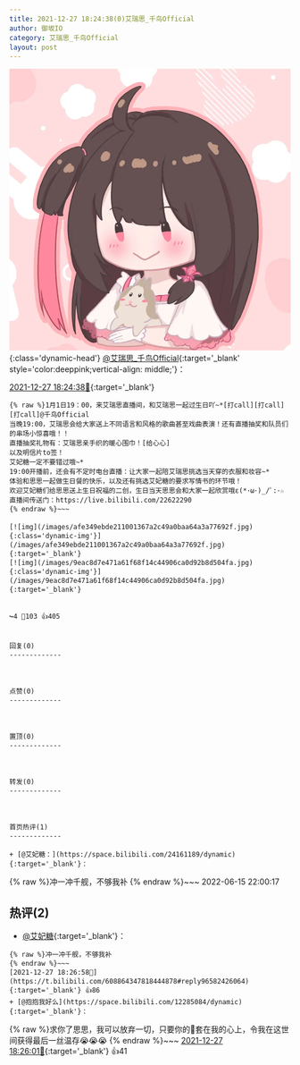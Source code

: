 ```yaml
---
title: 2021-12-27 18:24:38(0)艾瑞思_千鸟Official
author: 御坂IO
category: 艾瑞思_千鸟Official
layout: post
---
```


![img](/images/7e08840c56f251de28bdf766b647bd5fe9a5d50a.jpg){:class='dynamic-head'}
[@艾瑞思_千鸟Official](https://space.bilibili.com/1090010845/dynamic){:target='_blank' style='color:deeppink;vertical-align: middle;'}：

[2021-12-27 18:24:38🔗](https://t.bilibili.com/608864347818444878){:target='_blank'}

~~~
{% raw %}1月1日19：00，来艾瑞思直播间，和艾瑞思一起过生日吖~*[打call][打call][打call]@千鸟Official 
当晚19:00，艾瑞思会给大家送上不同语言和风格的歌曲甚至戏曲表演！还有直播抽奖和队员们的串场小惊喜哦！！
直播抽奖礼物有：艾瑞思亲手织的暖心围巾！[给心心]
以及明信片to签！
艾妃糖一定不要错过哦~*
19:00开播前，还会有不定时电台直播：让大家一起陪艾瑞思挑选当天穿的衣服和妆容~*
体验和思思一起做生日餐的快乐，以及还有挑选艾妃糖的要求写情书的环节哦！
欢迎艾妃糖们给思思送上生日祝福的二创，生日当天思思会和大家一起欣赏哦ε(*･ω･)_/ﾟ:･☆
直播间传送门：https://live.bilibili.com/22622290
{% endraw %}~~~

[![img](/images/afe349ebde211001367a2c49a0baa64a3a77692f.jpg){:class='dynamic-img'}](/images/afe349ebde211001367a2c49a0baa64a3a77692f.jpg){:target='_blank'}
[![img](/images/9eac8d7e471a61f68f14c44906ca0d92b8d504fa.jpg){:class='dynamic-img'}](/images/9eac8d7e471a61f68f14c44906ca0d92b8d504fa.jpg){:target='_blank'}


↪️4 💬103 👍405


回复(0)
-------------



点赞(0)
-------------



置顶(0)
-------------



转发(0)
-------------



首页热评(1)
-------------

+ [@艾妃糖：](https://space.bilibili.com/24161189/dynamic){:target='_blank'}：
~~~
{% raw %}冲一冲千舰，不够我补
{% endraw %}~~~
2022-06-15 22:00:17


热评(2)
-------------

+ [@艾妃糖](https://space.bilibili.com/24161189/dynamic){:target='_blank'}：
~~~
{% raw %}冲一冲千舰，不够我补
{% endraw %}~~~
[2021-12-27 18:26:58🔗](https://t.bilibili.com/608864347818444878#reply96582426064){:target='_blank'} 👍86
+ [@抱抱我好么](https://space.bilibili.com/12285084/dynamic){:target='_blank'}：
~~~
{% raw %}求你了思思，我可以放弃一切，只要你的🧣套在我的心上，令我在这世间获得最后一丝温存😭😭😭
{% endraw %}~~~
[2021-12-27 18:26:01🔗](https://t.bilibili.com/608864347818444878#reply96582364848){:target='_blank'} 👍41


